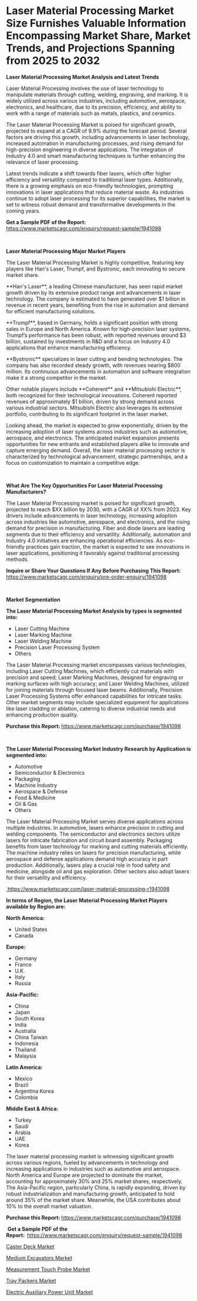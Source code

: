 <p><h1>Laser Material Processing Market Size Furnishes Valuable Information Encompassing Market Share, Market Trends, and Projections Spanning from 2025 to 2032</h1></p><p><strong>Laser Material Processing Market Analysis and Latest Trends</strong></p>
<p><p>Laser Material Processing involves the use of laser technology to manipulate materials through cutting, welding, engraving, and marking. It is widely utilized across various industries, including automotive, aerospace, electronics, and healthcare, due to its precision, efficiency, and ability to work with a range of materials such as metals, plastics, and ceramics.</p><p>The Laser Material Processing Market is poised for significant growth, projected to expand at a CAGR of 9.9% during the forecast period. Several factors are driving this growth, including advancements in laser technology, increased automation in manufacturing processes, and rising demand for high-precision engineering in diverse applications. The integration of Industry 4.0 and smart manufacturing techniques is further enhancing the relevance of laser processing.</p><p>Latest trends indicate a shift towards fiber lasers, which offer higher efficiency and versatility compared to traditional laser types. Additionally, there is a growing emphasis on eco-friendly technologies, prompting innovations in laser applications that reduce material waste. As industries continue to adopt laser processing for its superior capabilities, the market is set to witness robust demand and transformative developments in the coming years.</p></p>
<p><strong>Get a Sample PDF of the Report:&nbsp;</strong> <a href="https://www.marketscagr.com/enquiry/request-sample/1941098?utm_campaign=2031&utm_medium=2&utm_source=Github&utm_content=ia&utm_term=10042025&utm_id=laser-material-processing">https://www.marketscagr.com/enquiry/request-sample/1941098</a></p>
<p>&nbsp;</p>
<p><strong>Laser Material Processing Major Market Players</strong></p>
<p><p>The Laser Material Processing Market is highly competitive, featuring key players like Han's Laser, Trumpf, and Bystronic, each innovating to secure market share. </p><p>**Han's Laser**, a leading Chinese manufacturer, has seen rapid market growth driven by its extensive product range and advancements in laser technology. The company is estimated to have generated over $1 billion in revenue in recent years, benefiting from the rise in automation and demand for efficient manufacturing solutions.</p><p>**Trumpf**, based in Germany, holds a significant position with strong sales in Europe and North America. Known for high-precision laser systems, Trumpf’s performance has been robust, with reported revenues around $3 billion, sustained by investments in R&D and a focus on Industry 4.0 applications that enhance manufacturing efficiency.</p><p>**Bystronic** specializes in laser cutting and bending technologies. The company has also recorded steady growth, with revenues nearing $800 million. Its continuous advancements in automation and software integration make it a strong competitor in the market.</p><p>Other notable players include **Coherent** and **Mitsubishi Electric**, both recognized for their technological innovations. Coherent reported revenues of approximately $1 billion, driven by strong demand across various industrial sectors. Mitsubishi Electric also leverages its extensive portfolio, contributing to its significant footprint in the laser market.</p><p>Looking ahead, the market is expected to grow exponentially, driven by the increasing adoption of laser systems across industries such as automotive, aerospace, and electronics. The anticipated market expansion presents opportunities for new entrants and established players alike to innovate and capture emerging demand. Overall, the laser material processing sector is characterized by technological advancement, strategic partnerships, and a focus on customization to maintain a competitive edge.</p></p>
<p>&nbsp;</p>
<p><strong>What Are The Key Opportunities For Laser Material Processing Manufacturers?</strong></p>
<p><p>The Laser Material Processing market is poised for significant growth, projected to reach $XX billion by 2030, with a CAGR of XX% from 2023. Key drivers include advancements in laser technology, increasing adoption across industries like automotive, aerospace, and electronics, and the rising demand for precision in manufacturing. Fiber and diode lasers are leading segments due to their efficiency and versatility. Additionally, automation and Industry 4.0 initiatives are enhancing operational efficiencies. As eco-friendly practices gain traction, the market is expected to see innovations in laser applications, positioning it favorably against traditional processing methods.</p></p>
<p><strong>Inquire or Share Your Questions If Any Before Purchasing This Report:</strong> <a href="https://www.marketscagr.com/enquiry/pre-order-enquiry/1941098?utm_campaign=2031&utm_medium=2&utm_source=Github&utm_content=ia&utm_term=10042025&utm_id=laser-material-processing">https://www.marketscagr.com/enquiry/pre-order-enquiry/1941098</a></p>
<p>&nbsp;</p>
<p><strong>Market Segmentation</strong></p>
<p><strong>The Laser Material Processing Market Analysis by types is segmented into:</strong></p>
<p><ul><li>Laser Cutting Machine</li><li>Laser Marking Machine</li><li>Laser Welding Machine</li><li>Precision Laser Processing System</li><li>Others</li></ul></p>
<p><p>The Laser Material Processing market encompasses various technologies, including Laser Cutting Machines, which efficiently cut materials with precision and speed; Laser Marking Machines, designed for engraving or marking surfaces with high accuracy; and Laser Welding Machines, utilized for joining materials through focused laser beams. Additionally, Precision Laser Processing Systems offer enhanced capabilities for intricate tasks. Other market segments may include specialized equipment for applications like laser cladding or ablation, catering to diverse industrial needs and enhancing production quality.</p></p>
<p><strong>Purchase this Report:&nbsp;</strong><a href="https://www.marketscagr.com/purchase/1941098?utm_campaign=2031&utm_medium=2&utm_source=Github&utm_content=ia&utm_term=10042025&utm_id=laser-material-processing">https://www.marketscagr.com/purchase/1941098</a></p>
<p>&nbsp;</p>
<p><strong>The Laser Material Processing Market Industry Research by Application is segmented into:</strong></p>
<p><ul><li>Automotive</li><li>Semiconductor & Electronics</li><li>Packaging</li><li>Machine Industry</li><li>Aerospace & Defense</li><li>Food & Medicine</li><li>Oil & Gas</li><li>Others</li></ul></p>
<p><p>The Laser Material Processing Market serves diverse applications across multiple industries. In automotive, lasers enhance precision in cutting and welding components. The semiconductor and electronics sectors utilize lasers for intricate fabrication and circuit board assembly. Packaging benefits from laser technology for marking and cutting materials efficiently. The machine industry relies on lasers for precision manufacturing, while aerospace and defense applications demand high accuracy in part production. Additionally, lasers play a crucial role in food safety and medicine, alongside oil and gas exploration. Other sectors also adopt lasers for their versatility and efficiency.</p></p>
<p><a href="https://www.marketscagr.com/laser-material-processing-r1941098?utm_campaign=2031&utm_medium=2&utm_source=Github&utm_content=ia&utm_term=10042025&utm_id=laser-material-processing">&nbsp;https://www.marketscagr.com/laser-material-processing-r1941098</a></p>
<p><strong>In terms of Region, the Laser Material Processing Market Players available by Region are:</strong></p>
<p>
    <p> <strong> North America: </strong>
        <ul>
            <li>United States</li>
            <li>Canada</li>
        </ul>
        </p> 
    <p> <strong> Europe: </strong>
        <ul>
            <li>Germany</li>
            <li>France</li>
            <li>U.K.</li>
            <li>Italy</li>
            <li>Russia</li>
        </ul>
        </p> 
    <p> <strong> Asia-Pacific: </strong>
        <ul>
            <li>China</li>
            <li>Japan</li>
            <li>South Korea</li>
            <li>India</li>
            <li>Australia</li>
            <li>China Taiwan</li>
            <li>Indonesia</li>
            <li>Thailand</li>
            <li>Malaysia</li>
        </ul>
        </p> 
    <p> <strong> Latin America: </strong>
        <ul>
            <li>Mexico</li>
            <li>Brazil</li>
            <li>Argentina Korea</li>
            <li>Colombia</li>
        </ul>
        </p> 
    <p> <strong> Middle East & Africa: </strong>
        <ul>
            <li>Turkey</li>
            <li>Saudi</li>
            <li>Arabia</li>
            <li>UAE</li>
            <li>Korea</li>
        </ul>
    </p>
    </p>
<p><p>The laser material processing market is witnessing significant growth across various regions, fueled by advancements in technology and increasing applications in industries such as automotive and aerospace. North America and Europe are projected to dominate the market, accounting for approximately 30% and 25% market shares, respectively. The Asia-Pacific region, particularly China, is rapidly expanding, driven by robust industrialization and manufacturing growth, anticipated to hold around 35% of the market share. Meanwhile, the USA contributes about 10% to the overall market valuation.</p></p>
<p><strong>Purchase this Report: </strong><a href="https://www.marketscagr.com/purchase/1941098?utm_campaign=2031&utm_medium=2&utm_source=Github&utm_content=ia&utm_term=10042025&utm_id=laser-material-processing">https://www.marketscagr.com/purchase/1941098</a></p>
<p>&nbsp;<strong>Get a Sample PDF of the Report:&nbsp;&nbsp;</strong><a href="https://www.marketscagr.com/enquiry/request-sample/1941098?utm_campaign=2031&utm_medium=2&utm_source=Github&utm_content=ia&utm_term=10042025&utm_id=laser-material-processing">https://www.marketscagr.com/enquiry/request-sample/1941098</a></p>
<p><strong></strong></p>
<p><p><a href="https://github.com/tineamonaya/Market-Research-Report-List-1/blob/main/caster-deck-market.md?utm_campaign=2031&utm_medium=2&utm_source=Github&utm_content=ia&utm_term=10042025&utm_id=laser-material-processing">Caster Deck Market</a></p><p><a href="https://github.com/lecaneidreks/Market-Research-Report-List-1/blob/main/medium-excavators-market.md?utm_campaign=2031&utm_medium=2&utm_source=Github&utm_content=ia&utm_term=10042025&utm_id=laser-material-processing">Medium Excavators Market</a></p><p><a href="https://github.com/dukawashviro/Market-Research-Report-List-1/blob/main/measurement-touch-probe-market.md?utm_campaign=2031&utm_medium=2&utm_source=Github&utm_content=ia&utm_term=10042025&utm_id=laser-material-processing">Measurement Touch Probe Market</a></p><p><a href="https://github.com/molayrabeta/Market-Research-Report-List-1/blob/main/tray-packers-market.md?utm_campaign=2031&utm_medium=2&utm_source=Github&utm_content=ia&utm_term=10042025&utm_id=laser-material-processing">Tray Packers Market</a></p><p><a href="https://github.com/koopalujale2/Market-Research-Report-List-1/blob/main/electric-auxiliary-power-unit-market.md?utm_campaign=2031&utm_medium=2&utm_source=Github&utm_content=ia&utm_term=10042025&utm_id=laser-material-processing">Electric Auxiliary Power Unit Market</a></p></p>